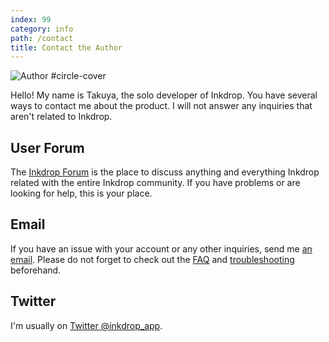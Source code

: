 ```yaml
---
index: 99
category: info
path: /contact
title: Contact the Author
---
```


![Author #circle-cover](/images/author.jpg)

Hello! My name is Takuya, the solo developer of Inkdrop.
You have several ways to contact me about the product.
I will not answer any inquiries that aren&apos;t related to Inkdrop.

## User Forum

The [Inkdrop Forum](https://forum.inkdrop.app/) is the
place to discuss anything and everything Inkdrop related with the
entire Inkdrop community. If you have problems or are looking for
help, this is your place.

## Email

If you have an issue with your account or any other inquiries, send me [an email](mailto:contact@inkdrop.app).
Please do not forget to check out the [FAQ](/faq) and [troubleshooting](/manual/troubleshooting) beforehand.

## Twitter

I'm usually on [Twitter @inkdrop\_app](https://twitter.com/inkdrop_app).
